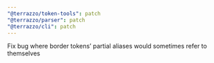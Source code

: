 ```yaml
---
"@terrazzo/token-tools": patch
"@terrazzo/parser": patch
"@terrazzo/cli": patch
---
```


Fix bug where border tokens’ partial aliases would sometimes refer to themselves
